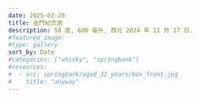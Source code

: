 ```yaml
---
date: 2025-02-28
title: 金門紀念酒
description: 58 度, 600 毫升, 西元 2024 年 11 月 27 日.
#featured_image: 
#type: gallery
sort_by: Date
#categories: ["whisky", "springbank"]
#resources:
#  - src: springbank/aged_32_years/box_front.jpg
#    title: "anyway"
---
```

